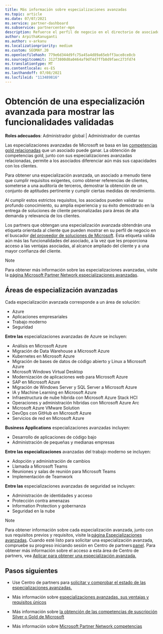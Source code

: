 ```yaml
---
title: Más información sobre especializaciones avanzadas
ms.topic: article
ms.date: 07/07/2021
ms.service: partner-dashboard
ms.subservice: partnercenter-mpn
description: Refuerce el perfil de negocio en el directorio de asociados de Microsoft. Obtenga información sobre las especializaciones avanzadas que puede alcanzar junto con las competencias Gold y Silver existentes.
author: ArpithaKanuganti
ms.author: v-arkanu
ms.localizationpriority: medium
ms.custom: SEOMAY.20
ms.openlocfilehash: 779e6d344d9fc75a45a4d89a65ebff3ace8ce8cb
ms.sourcegitcommit: 312f3800d0a0464af9df4d7ffb0d9faec273fd74
ms.translationtype: MT
ms.contentlocale: es-ES
ms.lasthandoff: 07/08/2021
ms.locfileid: "113489816"
---
```

# <a name="earn-an-advanced-specialization-to-showcase-your-validated-capabilities"></a>Obtención de una especialización avanzada para mostrar las funcionalidades validadas

**Roles adecuados**: Administrador global | Administrador de cuentas

Las especializaciones avanzadas de Microsoft se basa en las [competencias gold relacionadas](learn-about-competencies.md) que un asociado puede ganar. La obtención de competencias gold, junto con sus especializaciones avanzadas relacionadas, permite a los asociados diferenciar aún más sus capacidades con los clientes.

Para obtener una especialización avanzada, un asociado a menudo tiene que cumplir requisitos exigentes, como obtener referencias de clientes, someterse a una auditoría de terceros, demostrar la obtención de un conjunto de aptitudes pertinente y cumplir ciertas medidas de rendimiento.

Al cumplir estos estrictos requisitos, los asociados pueden validar su profundo conocimiento, su amplia experiencia y su éxito demostrado en la entrega de soluciones de cliente personalizadas para áreas de alta demanda y relevancia de los clientes.

Los partners que obtengan una especialización avanzada obtendrán una etiqueta orientada al cliente que pueden mostrar en su perfil de negocio en el buscador [del proveedor de soluciones de Microsoft](https://www.microsoft.com/solution-providers/home). Esta etiqueta valida aún más las funcionalidades del asociado, a la vez que les proporciona acceso a las ventajas asociadas, al alcance ampliado del cliente y a una mayor confianza del cliente.

> [!NOTE]
> Para obtener más información sobre las especializaciones avanzadas, visite la [página Microsoft Partner Network especializaciones avanzadas](https://partner.microsoft.com/membership/advanced-specialization).

## <a name="advanced-specialization-areas"></a>Áreas de especialización avanzadas

Cada especialización avanzada corresponde a un área de solución:

- Azure
- Aplicaciones empresariales
- Trabajo moderno
- Seguridad

**Entre las** especializaciones avanzadas de Azure se incluyen:

- Análisis en Microsoft Azure
- Migración de Data Warehouse a Microsoft Azure
- Kubernetes en Microsoft Azure
- Migración de bases de datos de código abierto y Linux a Microsoft Azure
- Microsoft Windows Virtual Desktop
- Modernización de aplicaciones web para Microsoft Azure
- SAP en Microsoft Azure
- Migración de Windows Server y SQL Server a Microsoft Azure
- IA y Machine Learning en Microsoft Azure
- Infraestructura de nube híbrida con Microsoft Azure Stack HCI
- Operaciones y administración híbridas con Microsoft Azure Arc
- Microsoft Azure VMware Solution
- DevOps con GitHub en Microsoft Azure
- Servicios de red en Microsoft Azure


**Business Applications** especializaciones avanzadas incluyen:

- Desarrollo de aplicaciones de código bajo
- Administración de pequeñas y medianas empresas

**Entre las especializaciones** avanzadas del trabajo moderno se incluyen:

- Adopción y administración de cambios
- Llamada a Microsoft Teams
- Reuniones y salas de reunión para Microsoft Teams
- Implementación de Teamwork

**Entre las** especializaciones avanzadas de seguridad se incluyen:

- Administración de identidades y acceso
- Protección contra amenazas
- Information Protection y gobernanza
- Seguridad en la nube

> [!NOTE]
> Para obtener información sobre cada especialización avanzada, junto con sus requisitos previos y requisitos, visite la [página Especializaciones avanzadas](https://partner.microsoft.com/membership/advanced-specialization). Cuando esté listo para solicitar una especialización avanzada, compruebe su progreso iniciando sesión en Centro de partners [panel](https://partner.microsoft.com/dashboard). Para obtener más información sobre el acceso a esta área de Centro de partners, vea [Aplicar para obtener una especialización avanzada.](advanced-specializations-apply.md)

## <a name="next-steps"></a>Pasos siguientes

- Use Centro de partners para [solicitar y comprobar el estado de las especializaciones avanzadas.](advanced-specializations-apply.md)

- Más información sobre [especializaciones avanzadas, sus ventajas y requisitos únicos](https://partner.microsoft.com/membership/advanced-specialization)

- Más información sobre [la obtención de las competencias de suscripción Silver o Gold de Microsoft](learn-about-competencies.md)

- Más información sobre [Microsoft Partner Network competencias](https://partner.microsoft.com/membership/competencies)